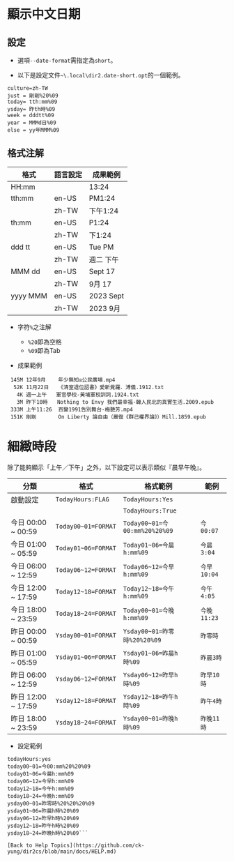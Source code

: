 ﻿# 顯示中文日期

## 設定

* 選項```--date-format```需指定為```short```。

* 以下是設定文件```~\.local\dir2.date-short.opt```的一個範例。
```
culture=zh-TW
just = 剛剛%20%09
today= tth:mm%09
ysday= 昨th時%09
week = dddtt%09
year = MMMd日%09
else = yy年MMM%09
```

## 格式注解

| 格式      | 語言設定 | 成果範例 |
| ---      | ----- | --- |
| HH:mm    ||  13:24  |
| tth:mm   | en-US | PM1:24 |
|          | zh-TW | 下午1:24 |
| th:mm    | en-US | P1:24 |
|          | zh-TW | 下1:24 |
| ddd tt   | en-US | Tue PM |
|          | zh-TW | 週二 下午
| MMM dd   | en-US | Sept 17 |
|          | zh-TW | 9月 17 |
| yyyy MMM | en-US | 2023 Sept |
|          | zh-TW | 2023 9月 |

* 字符```%```之注解
    - ```%20```即為空格
    - ```%09```即為Tab

* 成果範例
```
 145M 12年9月    年少無知◎公民廣場.mp4
  52K 11月22日   《清室退位詔書》愛新覺羅．溥儀.1912.txt
   4K 週一上午   軍官學校-黃埔軍校訓詞.1924.txt
   3M 昨下10時   Nothing to Envy 我們最幸福-韓人民北的真實生活.2009.epub
 333M 上午11:26  百變1991告別舞台-梅艷芳.mp4
 151K 剛剛       On Liberty 論自由（嚴復《群己權界論》）Mill.1859.epub
 ```

# 細緻時段

除了能夠顯示「上午／下午」之外，以下設定可以表示類似『晨早午晚』。

| 分類  | 格式  | 格式範例 | 範例 |
| ---- | ---  | -------------- | ------- |
| 啟動設定 | ```TodayHours:FLAG``` | ```TodayHours:Yes```  | |
|        |                       | ```TodayHours:True``` | |
| 今日 00:00 ~ 00:59 | ```Today00~01=FORMAT``` | ```Today00~01=今00:mm%20%20%09``` | ```今00:07``` |
| 今日 01:00 ~ 05:59 | ```Today01~06=FORMAT``` | ```Today01~06=今晨h:mm%09``` | ```今晨3:04``` |
| 今日 06:00 ~ 12:59 | ```Today06~12=FORMAT``` | ```Today06~12=今早h:mm%09``` | ```今早10:04``` |
| 今日 12:00 ~ 17:59 | ```Today12~18=FORMAT``` | ```Today12~18=今午h:mm%09``` | ```今午4:05``` |
| 今日 18:00 ~ 23:59 | ```Today18~24=FORMAT``` | ```Today00~01=今晚h:mm%09``` | ```今晚11:23``` |
| 昨日 00:00 ~ 00:59 | ```Ysday00~01=FORMAT``` | ```Ysday00~01=昨零時%20%20%09``` | ```昨零時``` |
| 昨日 01:00 ~ 05:59 | ```Ysday01~06=FORMAT``` | ```Ysday01~06=昨晨h時%09``` | ```昨晨3時``` |
| 昨日 06:00 ~ 12:59 | ```Ysday06~12=FORMAT``` | ```Ysday06~12=昨早h時%09``` | ```昨早10時``` |
| 昨日 12:00 ~ 17:59 | ```Ysday12~18=FORMAT``` | ```Ysday12~18=昨午h時%09``` | ```昨午4時``` |
| 昨日 18:00 ~ 23:59 | ```Ysday18~24=FORMAT``` | ```Ysday00~01=昨晚h時%09``` | ```昨晚11時``` |

* 設定範例

```
todayHours:yes
today00~01=今00:mm%20%20%09
today01~06=今晨h:mm%09
today06~12=今早h:mm%09
today12~18=今午h:mm%09
today18~24=今晚h:mm%09
ysday00~01=昨零時%20%20%20%09
ysday01~06=昨晨h時%20%09
ysday06~12=昨早h時%20%09
ysday12~18=昨午h時%20%09
ysday18~24=昨晚h時%20%09```

[Back to Help Topics](https://github.com/ck-yung/dir2cs/blob/main/docs/HELP.md)
